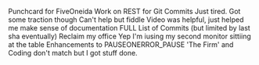 Punchcard for FiveOneida
Work on REST for Git Commits
Just tired. Got some traction though
Can't help but fiddle
Video was helpful, just helped me make sense of documentation
FULL List of Commits (but limited by last sha eventually)
Reclaim my office
Yep I'm iusing my second monitor sittiing at the table
Enhancements to PAUSEONERROR_PAUSE
'The Firm' and Coding don't match but I got stuff done.
